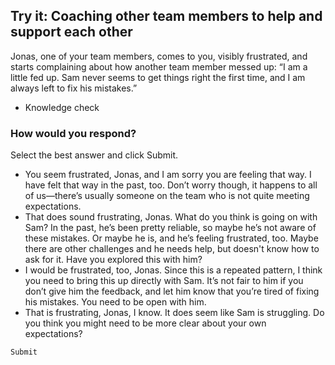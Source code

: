 ## Try it: Coaching other team members to help and support each other

Jonas, one of your team members, comes to you, visibly frustrated, and starts complaining about how another team member messed up: “I am a little fed up. Sam never seems to get things right the first time, and I am always left to fix his mistakes.”

* Knowledge check

### How would you respond?


Select the best answer and click Submit.

+ You seem frustrated, Jonas, and I am sorry you are feeling that way. I have felt that way in the past, too. Don’t worry though, it happens to all of us—there’s usually someone on the team who is not quite meeting expectations.
+ That does sound frustrating, Jonas. What do you think is going on with Sam? In the past, he’s been pretty reliable, so maybe he’s not aware of these mistakes. Or maybe he is, and he’s feeling frustrated, too. Maybe there are other challenges and he needs help, but doesn't know how to ask for it. Have you explored this with him?
+ I would be frustrated, too, Jonas. Since this is a repeated pattern, I think you need to bring this up directly with Sam. It’s not fair to him if you don’t give him the feedback, and let him know that you’re tired of fixing his mistakes. You need to be open with him.
+ That is frustrating, Jonas, I know. It does seem like Sam is struggling. Do you think you might need to be more clear about your own expectations?

`Submit`

